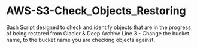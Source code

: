 # AWS-S3-Check_Objects_Restoring
Bash Script designed to check and identify objects that are in the progress of being restored from Glacier &amp; Deep Archive
Line 3 - Change the bucket name, to the bucket name you are checking objects against.
